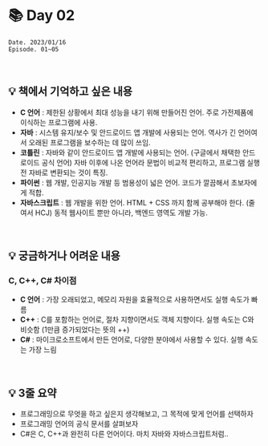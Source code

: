 # 📚 Day 02
    Date. 2023/01/16
    Episode. 01~05
    
<br>

## 💡 책에서 기억하고 싶은 내용
 
* **C 언어** : 제한된 상황에서 최대 성능을 내기 위해 만들어진 언어. 주로 가전제품에 이식하는 프로그램에 사용.
* **자바** : 시스템 유지/보수 및 안드로이드 앱 개발에 사용되는 언어. 역사가 긴 언어여서 오래된 프로그램을 보수하는 데 많이 쓰임.
* **코틀린** : 자바와 같이 안드로이드 앱 개발에 사용되는 언어. (구글에서 채택한 안드로이드 공식 언어) 자바 이후에 나온 언어라 문법이 비교적 편리하고, 프로그램 실행 전 자바로 변환되는 것이 특징.
* **파이썬** : 웹 개발, 인공지능 개발 등 범용성이 넓은 언어. 코드가 깔끔해서 초보자에게 적합.
* **자바스크립트** : 웹 개발을 위한 언어. HTML + CSS 까지 함께 공부해야 한다. (줄여서 HCJ) 동적 웹사이트 뿐만 아니라, 백엔드 영역도 개발 가능.

<br>

## 💡 궁금하거나 어려운 내용
 
### **C, C++, C# 차이점**

* **C 언어** : 가장 오래되었고, 메모리 자원을 효율적으로 사용하면서도 실행 속도가 빠름
* **C++** : C를 포함하는 언어로, 절차 지향이면서도 객체 지향이다. 실행 속도는 C와 비슷함 (1만큼 증가되었다는 뜻의 ++)
* **C#** : 마이크로소프트에서 만든 언어로, 다양한 분야에서 사용할 수 있다. 실행 속도는 가장 느림

<br>

## 💡 3줄 요약

* 프로그래밍으로 무엇을 하고 싶은지 생각해보고, 그 목적에 맞게 언어를 선택하자
* 프로그래밍 언어의 공식 문서를 살펴보자
* C#은 C, C++과 완전히 다른 언어이다. 마치 자바와 자바스크립트처럼..
